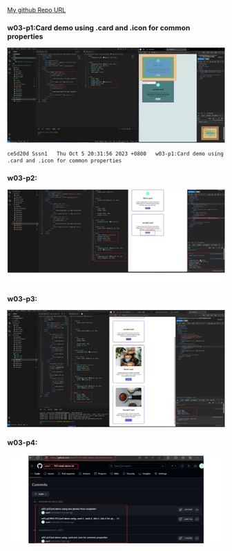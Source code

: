 [My github Repo URL](https://github.com/sssn1/1121-sweb-demo-id.git)

### w03-p1:Card demo using .card and .icon for common properties
![](w03-p1.png)
```
ce5d20d Sssn1   Thu Oct 5 20:31:56 2023 +0800   w03-p1:Card demo using .card and .icon for common properties
```
### w03-p2:
![](w03-p2.png)
### w03-p3:
![](w03-p3.png)
### w03-p4:
![](w03-p4.png)